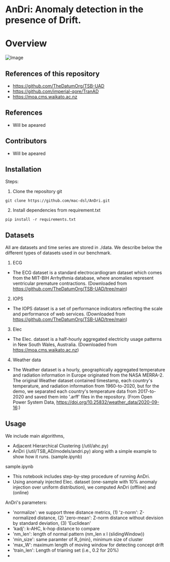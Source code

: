 # AnDri: Anomaly detection in the presence of Drift.
# Overview
![Image](https://github.com/user-attachments/assets/a330fad0-3023-40bd-b4ac-eeefcfab6b1b)

## References of this repository
- https://github.com/TheDatumOrg/TSB-UAD
- https://github.com/imperial-qore/TranAD
- https://moa.cms.waikato.ac.nz


## References
- Will be apeared

## Contributors
- Will be apeared

## Installation

Steps:

1. Clone the repository git

```
git clone https://github.com/mac-dsl/AnDri.git
```

2. Install dependencies from requirement.txt

```
pip install -r requirements.txt
```

## Datasets
All are datasets and time series are stored in ./data. We describe below the different types of datasets used in our benchmark.
1. ECG
- The ECG dataset is a standard electrocardiogram dataset which comes from the MIT-BIH Arrhythmia database, where anomalies represent ventricular premature contractions. (Downloaded from https://github.com/TheDatumOrg/TSB-UAD/tree/main)

2. IOPS
- The IOPS dataset is a set of performance indicators reflecting the scale and performance of web services. (Downloaded from https://github.com/TheDatumOrg/TSB-UAD/tree/main)

3. Elec
- The Elec. dataset is a half-hourly aggregated electricity usage patterns in New South Wales, Australia.  (Downloaded from https://moa.cms.waikato.ac.nz)
  
4. Weather data
- The Weather dataset is a hourly, geographically aggregated temperature and radiation information in Europe originated from the NASA MERRA-2. The original Weather dataset contained timestamp, each country's temperature, and radiation information from 1960-to-2020, but for the demo, we separated each country's temperature data from 2017-to-2020 and saved them into '.arff' files in the repository. (From Open Power System Data, https://doi.org/10.25832/weather_data/2020-09-16:)


## Usage
We include main algorithms, 
- Adjacent Hierarchical Clustering (/util/ahc.py)
- AnDri (/util/TSB_AD/models/andri.py)
along with a simple example to show how it runs. (sample.ipynb)

sample.ipynb
- This notebook includes step-by-step procedure of running AnDri.
- Using anomaly injected Elec. dataset (one-sample with 10% anomaly injection over uniform distribution), we computed AnDri (offline) and (online)

AnDri's parameters:
- 'normalize': we support three distance metrics, (1) 'z-norm': Z-normalized distance, (2) 'zero-mean': Z-norm distance without devision by standard deviation, (3) 'Euclidean'
- 'kadj': k-AHC, k-hop distance to compare
- 'nm_len': length of normal pattern (nm_len x l (slidingWindow))
- 'min_size': same paramter of R_{min}, minimum size of cluster
- 'max_W': maximum length of moving window for detecting concept drift
- 'train_len': Length of trianing set (i.e., 0.2 for 20%)
- 

  

